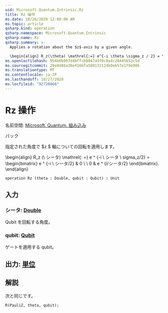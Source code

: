 ```yaml
---
uid: Microsoft.Quantum.Intrinsic.Rz
title: Rz 操作
ms.date: 10/26/2020 12:00:00 AM
ms.topic: article
qsharp.kind: operation
qsharp.namespace: Microsoft.Quantum.Intrinsic
qsharp.name: Rz
qsharp.summary: >-
  Applies a rotation about the $z$-axis by a given angle.

  \begin{align} R_z(\theta) \mathrel{:=} e^{-i \theta \sigma_z / 2} = \begin{bmatrix} e^{-i \theta / 2} & 0 \\\\ 0 & e^{i \theta / 2} \end{bmatrix}. \end{align}
ms.openlocfilehash: 954b0b097d4bffcb8047a9f0c8a4c28445653c5d
ms.sourcegitcommit: 29e0d88a30e4166fa580132124b0eb57e1f0e986
ms.translationtype: MT
ms.contentlocale: ja-JP
ms.lasthandoff: 10/27/2020
ms.locfileid: "92720866"
---
```

# <a name="rz-operation"></a>Rz 操作

名前空間: [Microsoft. Quantum. 組み込み](xref:Microsoft.Quantum.Intrinsic)

パック [](https://nuget.org/packages/)


指定された角度で $z $ 軸についての回転を適用します。

\begin{align} R_z (\ シータ) \mathrel{: =} e ^ {-i \ シータ \ sigma_z/2} = \begin{bmatrix} e ^ {-i \ シータ/2} & 0 \\ \\ 0 & e ^ {i/シータ/2} \end{bmatrix}.
\end{align}

```qsharp
operation Rz (theta : Double, qubit : Qubit) : Unit
```


## <a name="input"></a>入力

### <a name="theta--double"></a>シータ: [Double](xref:microsoft.quantum.lang-ref.double)

Qubit を回転する角度。


### <a name="qubit--qubit"></a>qubit: [Qubit](xref:microsoft.quantum.lang-ref.qubit)

ゲートを適用する qubit。



## <a name="output--unit"></a>出力: [単位](xref:microsoft.quantum.lang-ref.unit)



## <a name="remarks"></a>解説

次と同じです。

```qsharp
R(PauliZ, theta, qubit);
```